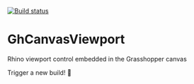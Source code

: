 [![Build status](https://ci.appveyor.com/api/projects/status/9rqrl9yh85467bnb/branch/master?svg=true)](https://ci.appveyor.com/project/sbaer/ghcanvasviewport/branch/master)
 
# GhCanvasViewport
Rhino viewport control embedded in the Grasshopper canvas

Trigger a new build! 🤖
